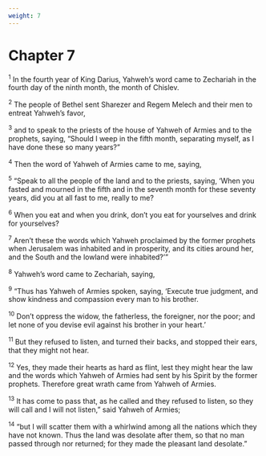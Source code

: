 ```yaml
---
weight: 7
---
```


# Chapter 7

<sup>1</sup> In the fourth year of King Darius, Yahweh’s word came to Zechariah in the fourth day of the ninth month, the month of Chislev. 

<sup>2</sup> The people of Bethel sent Sharezer and Regem Melech and their men to entreat Yahweh’s favor, 

<sup>3</sup> and to speak to the priests of the house of Yahweh of Armies and to the prophets, saying, “Should I weep in the fifth month, separating myself, as I have done these so many years?” 

<sup>4</sup> Then the word of Yahweh of Armies came to me, saying, 

<sup>5</sup> “Speak to all the people of the land and to the priests, saying, ‘When you fasted and mourned in the fifth and in the seventh month for these seventy years, did you at all fast to me, really to me? 

<sup>6</sup> When you eat and when you drink, don’t you eat for yourselves and drink for yourselves? 

<sup>7</sup> Aren’t these the words which Yahweh proclaimed by the former prophets when Jerusalem was inhabited and in prosperity, and its cities around her, and the South and the lowland were inhabited?’” 

<sup>8</sup> Yahweh’s word came to Zechariah, saying, 

<sup>9</sup> “Thus has Yahweh of Armies spoken, saying, ‘Execute true judgment, and show kindness and compassion every man to his brother. 

<sup>10</sup> Don’t oppress the widow, the fatherless, the foreigner, nor the poor; and let none of you devise evil against his brother in your heart.’ 

<sup>11</sup> But they refused to listen, and turned their backs, and stopped their ears, that they might not hear. 

<sup>12</sup> Yes, they made their hearts as hard as flint, lest they might hear the law and the words which Yahweh of Armies had sent by his Spirit by the former prophets. Therefore great wrath came from Yahweh of Armies. 

<sup>13</sup> It has come to pass that, as he called and they refused to listen, so they will call and I will not listen,” said Yahweh of Armies; 

<sup>14</sup> “but I will scatter them with a whirlwind among all the nations which they have not known. Thus the land was desolate after them, so that no man passed through nor returned; for they made the pleasant land desolate.” 


